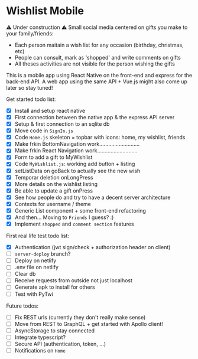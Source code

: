# Wishlist Mobile

⚠️ Under construction ⚠️
Small social media centered on gifts you make to your family/friends:

- Each person maitain a wish list for any occasion (birthday, christmas, etc)
- People can consult, mark as 'shopped' and write comments on gifts
- All theses activities are not visible for the person wishing the gifts

This is a mobile app using React Native on the front-end and express for the back-end API. A web app using the same API + Vue.js might also come up later so stay tuned!

Get started todo list:

- [x] Install and setup react native
- [x] First connection between the native app & the express API server
- [x] Setup & first connection to an sqlite db
- [x] Move code in `SignIn.js`
- [x] Code `Home.js` skeleton = topbar with icons: home, my wishlist, friends
- [x] Make frkin BottomNavigation work...........................
- [x] Make frkin React Navigation work...........................
- [x] Form to add a gift to MyWishlist
- [x] Code `MyWishlist.js`: working add button + listing
- [x] setListData on goBack to actually see the new wish
- [x] Temporar deletion onLongPress
- [x] More details on the wishlist listing
- [x] Be able to update a gift onPress
- [x] See how people do and try to have a decent server architecture
- [x] Contexts for username / theme
- [x] Generic List component + some front-end refactoring
- [x] And then... Moving to `Friends` I guess? :)
- [x] Implement `shopped` and `comment section` features

First real life test todo list:

- [x] Authentication (jwt sign/check + authorization header on client)
- [ ] `server-deploy` branch?
- [ ] Deploy on netlify
- [ ] .env file on netlify
- [ ] Clear db
- [ ] Receive requests from outside not just localhost
- [ ] Generate apk to install for others
- [ ] Test with PyTwi

Future todos:

- [ ] Fix REST urls (currently they don't really make sense)
- [ ] Move from REST to GraphQL + get started with Apollo client!
- [ ] AsyncStorage to stay connected
- [ ] Integrate typescript?
- [ ] Secure API (authentication, token, ...)
- [ ] Notifications on `Home`
